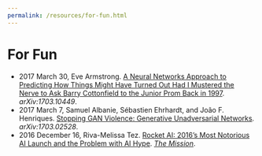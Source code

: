 ```yaml
---
permalink: /resources/for-fun.html
---
```


# For Fun

* 2017 March 30, Eve Armstrong. [A Neural Networks Approach to Predicting How Things Might Have Turned Out Had I Mustered the Nerve to Ask Barry Cottonfield to the Junior Prom Back in 1997](https://arxiv.org/abs/1703.10449). *arXiv:1703.10449*.
* 2017 March 7, Samuel Albanie, Sébastien Ehrhardt, and João F. Henriques. [Stopping GAN Violence: Generative Unadversarial Networks](https://arxiv.org/abs/1703.02528). *arXiv:1703.02528*.
* 2016 December 16, Riva-Melissa Tez. [Rocket AI: 2016’s Most Notorious AI Launch and the Problem with AI Hype](https://medium.com/the-mission/rocket-ai-2016s-most-notorious-ai-launch-and-the-problem-with-ai-hype-d7908013f8c9). [*The Mission*](https://medium.com/the-mission).
